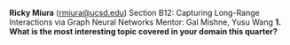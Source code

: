 **Ricky Miura** (rmiura@ucsd.edu)
Section B12: Capturing Long-Range Interactions via Graph Neural Networks 
Mentor: Gal Mishne, Yusu Wang
**1. What is the most interesting topic covered in your domain this quarter?**
